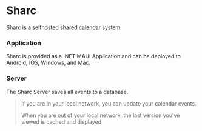 # Sharc

Sharc is a selfhosted shared calendar system.

### Application
Sharc is provided as a .NET MAUI Application and can be deployed to Android, IOS, Windows, and Mac.

### Server
The Sharc Server saves all events to a database.

> If you are in your local network, you can update your calendar events.
> 
> When you are out of your local network, the last version you've viewed is cached and displayed
